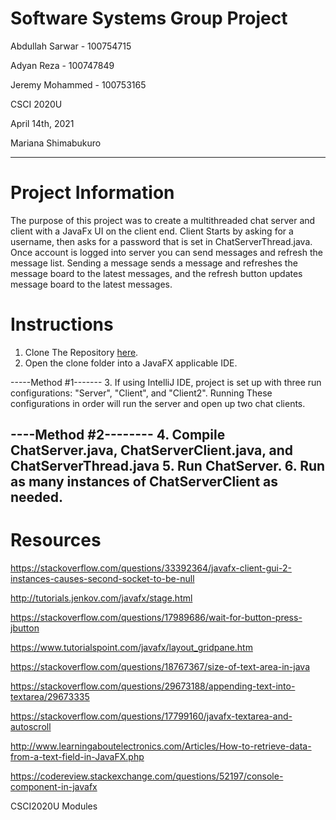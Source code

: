 # **Software Systems Group Project**
Abdullah Sarwar - 100754715

Adyan Reza - 100747849

Jeremy Mohammed - 100753165

CSCI 2020U

April 14th, 2021

Mariana Shimabukuro

---

**Project Information**
=====================

The purpose of this project was to create a multithreaded chat server and client with a JavaFx UI on the client end. Client Starts by asking for a username, then asks for a password that is set in ChatServerThread.java. Once account is logged into server you can send messages and refresh the message list. Sending a message sends a message and refreshes the message board to the latest messages, and the refresh button updates message board to the latest messages.


**Instructions**
=====================

1. Clone The Repository [here](https://github.com/Abdullahsrwr/groupProject_CSCI2020U).
2. Open the clone folder into a JavaFX applicable IDE.

-----Method #1-------
3. If using IntelliJ IDE, project is set up with three run configurations: "Server", "Client", and "Client2". Running These configurations in order will run the server and open up two chat clients.

----Method #2--------
4. Compile ChatServer.java, ChatServerClient.java, and ChatServerThread.java
5. Run ChatServer.
6. Run as many instances of ChatServerClient as needed.
---------------------


**Resources**
=====================

https://stackoverflow.com/questions/33392364/javafx-client-gui-2-instances-causes-second-socket-to-be-null

http://tutorials.jenkov.com/javafx/stage.html

https://stackoverflow.com/questions/17989686/wait-for-button-press-jbutton

https://www.tutorialspoint.com/javafx/layout_gridpane.htm

https://stackoverflow.com/questions/18767367/size-of-text-area-in-java

https://stackoverflow.com/questions/29673188/appending-text-into-textarea/29673335

https://stackoverflow.com/questions/17799160/javafx-textarea-and-autoscroll

http://www.learningaboutelectronics.com/Articles/How-to-retrieve-data-from-a-text-field-in-JavaFX.php

https://codereview.stackexchange.com/questions/52197/console-component-in-javafx

CSCI2020U Modules


